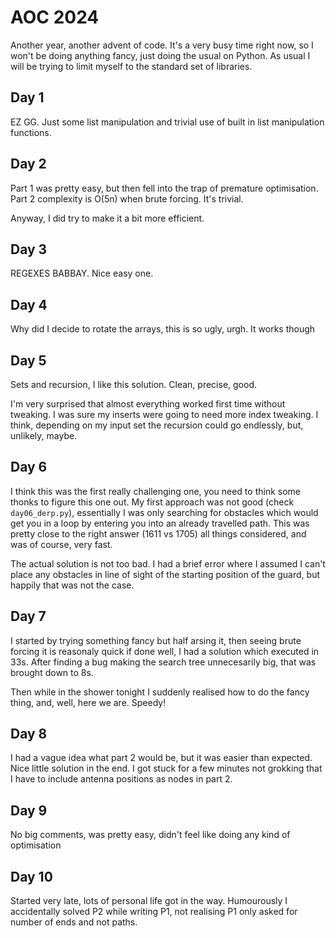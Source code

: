 # AOC 2024
Another year, another advent of code. It's a very busy time right now, so I won't be doing anything fancy, just doing the usual on Python. As usual I will be trying to limit myself to the standard set of libraries.

## Day 1
EZ GG. Just some list manipulation and trivial use of built in list manipulation functions.

## Day 2
Part 1 was pretty easy, but then fell into the trap of premature optimisation. Part 2 complexity is O(5n) when brute forcing. It's trivial.

Anyway, I did try to make it a bit more efficient.

## Day 3
REGEXES BABBAY. Nice easy one.

## Day 4
Why did I decide to rotate the arrays, this is so ugly, urgh. It works though

## Day 5
Sets and recursion, I like this solution. Clean, precise, good.

I'm very surprised that almost everything worked first time without tweaking. I was sure my inserts were going to need more index tweaking. I think, depending on my input set the recursion could go endlessly, but, unlikely, maybe.

## Day 6
I think this was the first really challenging one, you need to think some thonks to figure this one out. My first approach was not good (check `day06_derp.py`), essentially I was only searching for obstacles which would get you in a loop by entering you into an already travelled path. This was pretty close to the right answer (1611 vs 1705) all things considered, and was of course, very fast.

The actual solution is not too bad. I had a brief error where I assumed I can't place any obstacles in line of sight of the starting position of the guard, but happily that was not the case.

## Day 7
I started by trying something fancy but half arsing it, then seeing brute forcing it is reasonaly quick if done well, I had a solution which executed in 33s. After finding a bug making the search tree unnecesarily big, that was brought down to 8s.

Then while in the shower tonight I suddenly realised how to do the fancy thing, and, well, here we are. Speedy!

## Day 8
I had a vague idea what part 2 would be, but it was easier than expected. Nice little solution in the end. I got stuck for a few minutes not grokking that I have to include antenna positions as nodes in part 2.

## Day 9
No big comments, was pretty easy, didn't feel like doing any kind of optimisation

## Day 10
Started very late, lots of personal life got in the way. Humourously I accidentally solved P2 while writing P1, not realising P1 only asked for number of ends and not paths.